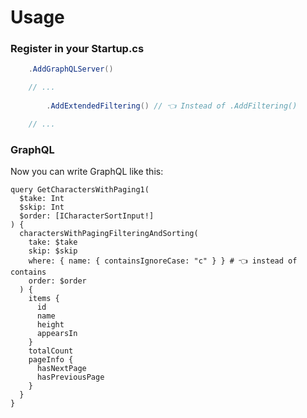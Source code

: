 # Usage

### Register in your Startup.cs

``` c#
    .AddGraphQLServer()

    // ...
           
        .AddExtendedFiltering() // 👈 Instead of .AddFiltering()

    // ...
```

### GraphQL

Now you can write GraphQL like this:

``` gql
query GetCharactersWithPaging1(
  $take: Int
  $skip: Int
  $order: [ICharacterSortInput!]
) {
  charactersWithPagingFilteringAndSorting(
    take: $take
    skip: $skip
    where: { name: { containsIgnoreCase: "c" } } # 👈 instead of contains
    order: $order
  ) {
    items {
      id
      name
      height
      appearsIn
    }
    totalCount
    pageInfo {
      hasNextPage
      hasPreviousPage
    }
  }
}
```